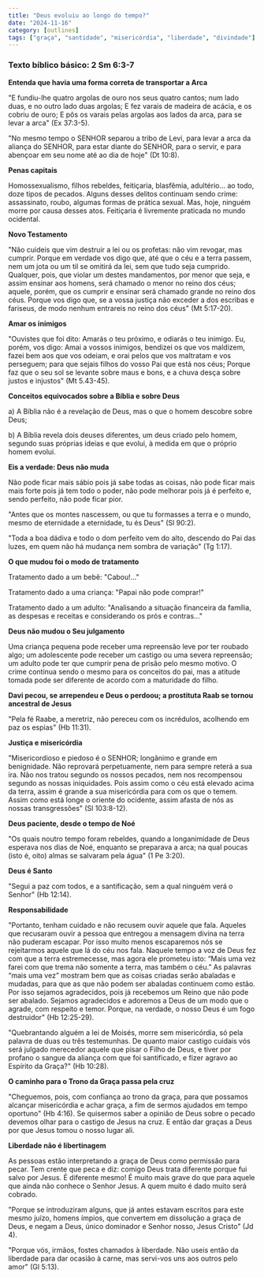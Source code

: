```yaml
---
title: "Deus evoluiu ao longo do tempo?"
date: "2024-11-16"
category: [outlines]
tags: ["graça", "santidade", "misericórdia", "liberdade", "divindade"]
---
```


### Texto bíblico básico: 2 Sm 6:3-7

**Entenda que havia uma forma correta de transportar a Arca**

"E fundiu-lhe quatro argolas de ouro nos seus quatro cantos; num lado duas, e no outro lado duas argolas; E fez varais de madeira de acácia, e os cobriu de ouro; E pôs os varais pelas argolas aos lados da arca, para se levar a arca" (Ex 37:3-5).

"No mesmo tempo o SENHOR separou a tribo de Levi, para levar a arca da aliança do SENHOR, para estar diante do SENHOR, para o servir, e para abençoar em seu nome até ao dia de hoje" (Dt 10:8).

**Penas capitais**

Homossexualismo, filhos rebeldes, feitiçaria, blasfêmia, adultério... ao todo, doze tipos de pecados. Alguns desses delitos continuam sendo crime: assassinato, roubo, algumas formas de prática sexual. Mas, hoje, ninguém morre por causa desses atos. Feitiçaria é livremente praticada no mundo ocidental.

**Novo Testamento**

"Não cuideis que vim destruir a lei ou os profetas: não vim revogar, mas cumprir. Porque em verdade vos digo que, até que o céu e a terra passem, nem um jota ou um til se omitirá da lei, sem que tudo seja cumprido. Qualquer, pois, que violar um destes mandamentos, por menor que seja, e assim ensinar aos homens, será chamado o menor no reino dos céus; aquele, porém, que os cumprir e ensinar será chamado grande no reino dos céus. Porque vos digo que, se a vossa justiça não exceder a dos escribas e fariseus, de modo nenhum entrareis no reino dos céus" (Mt 5:17-20).

**Amar os inimigos**

"Ouvistes que foi dito: Amarás o teu próximo, e odiarás o teu inimigo. Eu, porém, vos digo: Amai a vossos inimigos, bendizei os que vos maldizem, fazei bem aos que vos odeiam, e orai pelos que vos maltratam e vos perseguem; para que sejais filhos do vosso Pai que está nos céus; Porque faz que o seu sol se levante sobre maus e bons, e a chuva desça sobre justos e injustos" (Mt 5.43-45).

**Conceitos equivocados sobre a Bíblia e sobre Deus**

a) A Bíblia não é a revelação de Deus, mas o que o homem descobre sobre Deus;

b) A Bíblia revela dois deuses diferentes, um deus criado pelo homem, segundo suas próprias ideias e que evolui, à medida em que o próprio homem evolui. 

**Eis a verdade: Deus não muda**

Não pode ficar mais sábio pois já sabe todas as coisas, não pode ficar mais mais forte pois já tem todo o poder, não pode melhorar pois já é perfeito e, sendo perfeito, não pode ficar pior.

"Antes que os montes nascessem, ou que tu formasses a terra e o mundo, mesmo de eternidade a eternidade, tu és Deus" (Sl 90:2).

"Toda a boa dádiva e todo o dom perfeito vem do alto, descendo do Pai das luzes, em quem não há mudança nem sombra de variação" (Tg 1:17).

**O que mudou foi o modo de tratamento**

Tratamento dado a um bebê: "Cabou!..."

Tratamento dado a uma criança: "Papai não pode comprar!"

Tratamento dado a um adulto: "Analisando a situação financeira da família, as despesas e receitas e considerando os prós e contras..." 

**Deus não mudou o Seu julgamento**

Uma criança pequena pode receber uma repreensão leve por ter roubado algo; um adolescente pode receber um castigo ou uma severa repreensão; um adulto pode ter que cumprir pena de prisão pelo mesmo motivo. O crime continua sendo o mesmo para os conceitos do pai, mas a atitude tomada pode ser diferente de acordo com a maturidade do filho. 

**Davi pecou, se arrependeu e Deus o perdoou; a prostituta Raab se tornou ancestral de Jesus**

"Pela fé Raabe, a meretriz, não pereceu com os incrédulos, acolhendo em paz os espias" (Hb 11:31).

**Justiça e misericórdia**

"Misericordioso e piedoso é o SENHOR; longânimo e grande em benignidade. Não reprovará perpetuamente, nem para sempre reterá a sua ira. Não nos tratou segundo os nossos pecados, nem nos recompensou segundo as nossas iniquidades. Pois assim como o céu está elevado acima da terra, assim é grande a sua misericórdia para com os que o temem. Assim como está longe o oriente do ocidente, assim afasta de nós as nossas transgressões" (Sl 103:8-12).

**Deus paciente, desde o tempo de Noé**

"Os quais noutro tempo foram rebeldes, quando a longanimidade de Deus esperava nos dias de Noé, enquanto se preparava a arca; na qual poucas (isto é, oito) almas se salvaram pela água" (1 Pe 3:20).

**Deus é Santo**

"Segui a paz com todos, e a santificação, sem a qual ninguém verá o Senhor" (Hb 12:14).

**Responsabilidade**

"Portanto, tenham cuidado e não recusem ouvir aquele que fala. Aqueles que recusaram ouvir a pessoa que entregou a mensagem divina na terra não puderam escapar. Por isso muito menos escaparemos nós se rejeitarmos aquele que lá do céu nos fala. Naquele tempo a voz de Deus fez com que a terra estremecesse, mas agora ele prometeu isto: “Mais uma vez farei com que trema não somente a terra, mas também o céu.” As palavras “mais uma vez” mostram bem que as coisas criadas serão abaladas e mudadas, para que as que não podem ser abaladas continuem como estão. Por isso sejamos agradecidos, pois já recebemos um Reino que não pode ser abalado. Sejamos agradecidos e adoremos a Deus de um modo que o agrade, com respeito e temor. Porque, na verdade, o nosso Deus é um fogo destruidor" (Hb 12:25-29).

"Quebrantando alguém a lei de Moisés, morre sem misericórdia, só pela palavra de duas ou três testemunhas. De quanto maior castigo cuidais vós será julgado merecedor aquele que pisar o Filho de Deus, e tiver por profano o sangue da aliança com que foi santificado, e fizer agravo ao Espírito da Graça?" (Hb 10:28).

**O caminho para o Trono da Graça passa pela cruz**

"Cheguemos, pois, com confiança ao trono da graça, para que possamos alcançar misericórdia e achar graça, a fim de sermos ajudados em tempo oportuno" (Hb 4:16). Se quisermos saber a opinião de Deus sobre o pecado devemos olhar para o castigo de Jesus na cruz. E então dar graças a Deus por que Jesus tomou o nosso lugar ali.

**Liberdade não é libertinagem**

As pessoas estão interpretando a graça de Deus como permissão para pecar. Tem crente que peca e diz: comigo Deus trata diferente porque fui salvo por Jesus. É diferente mesmo! É muito mais grave do que para aquele que ainda não conhece o Senhor Jesus. A quem muito é dado muito será cobrado.

"Porque se introduziram alguns, que já antes estavam escritos para este mesmo juízo, homens ímpios, que convertem em dissolução a graça de Deus, e negam a Deus, único dominador e Senhor nosso, Jesus Cristo" (Jd 4).

"Porque vós, irmãos, fostes chamados à liberdade. Não useis então da liberdade para dar ocasião à carne, mas servi-vos uns aos outros pelo amor" (Gl 5:13).
